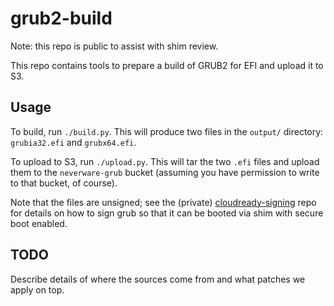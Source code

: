 # grub2-build

Note: this repo is public to assist with shim review.

This repo contains tools to prepare a build of GRUB2 for EFI and
upload it to S3.

## Usage

To build, run `./build.py`. This will produce two files in the
`output/` directory: `grubia32.efi` and `grubx64.efi`.

To upload to S3, run `./upload.py`. This will tar the two `.efi` files
and upload them to the `neverware-grub` bucket (assuming you have
permission to write to that bucket, of course).

Note that the files are unsigned; see the (private)
[cloudready-signing](https://github.com/neverware/cloudready-signing)
repo for details on how to sign grub so that it can be booted via shim
with secure boot enabled.

## TODO

Describe details of where the sources come from and what patches
we apply on top.
